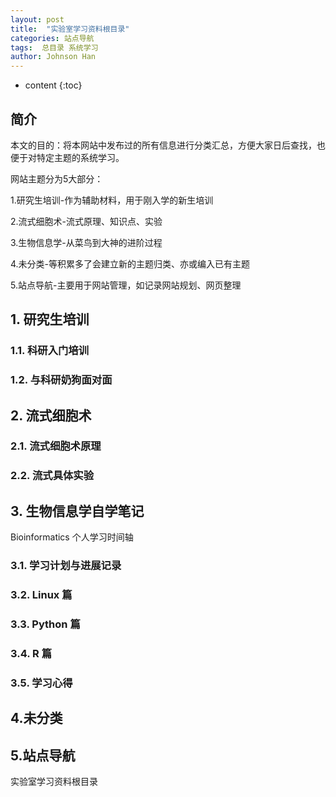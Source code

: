 ```yaml
---
layout: post
title:  "实验室学习资料根目录"
categories: 站点导航
tags:  总目录 系统学习
author: Johnson Han
---
```


* content
{:toc}

## 简介
本文的目的：将本网站中发布过的所有信息进行分类汇总，方便大家日后查找，也便于对特定主题的系统学习。

网站主题分为5大部分：

1.研究生培训-作为辅助材料，用于刚入学的新生培训

2.流式细胞术-流式原理、知识点、实验

3.生物信息学-从菜鸟到大神的进阶过程

4.未分类-等积累多了会建立新的主题归类、亦或编入已有主题

5.站点导航-主要用于网站管理，如记录网站规划、网页整理

## 1. 研究生培训
### 1.1. 科研入门培训
### 1.2. 与科研奶狗面对面
## 2. 流式细胞术
### 2.1. 流式细胞术原理
### 2.2. 流式具体实验
## 3. 生物信息学自学笔记
Bioinformatics 个人学习时间轴
### 3.1. 学习计划与进展记录
### 3.2. Linux 篇 
### 3.3. Python 篇
### 3.4. R 篇
### 3.5. 学习心得
## 4.未分类
## 5.站点导航
实验室学习资料根目录
